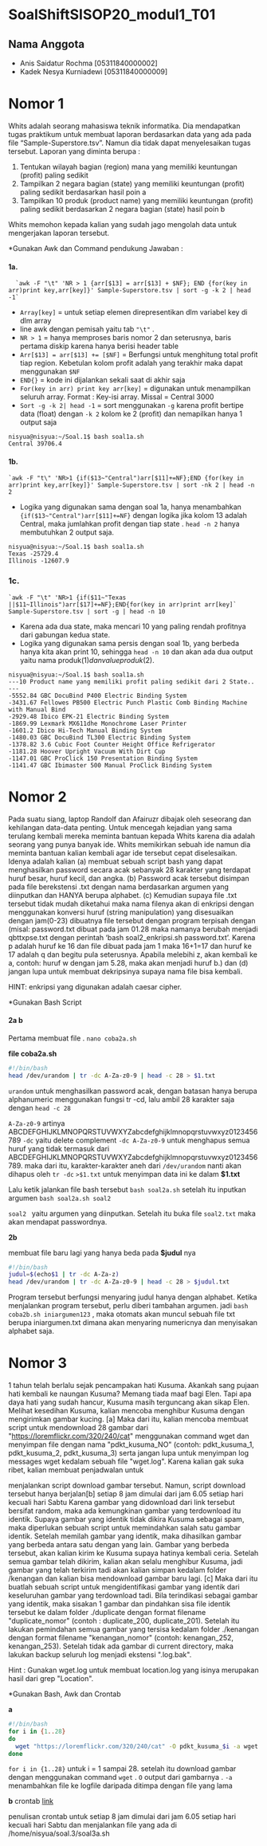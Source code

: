 # SoalShiftSISOP20_modul1_T01

## Nama Anggota

- Anis Saidatur Rochma [05311840000002]
- Kadek Nesya Kurniadewi [05311840000009]


# Nomor 1

Whits adalah seorang mahasiswa teknik informatika. Dia mendapatkan tugas praktikum untuk membuat laporan berdasarkan data yang ada pada file “Sample-Superstore.tsv”. Namun dia tidak dapat menyelesaikan tugas tersebut. Laporan yang diminta berupa :

  1. Tentukan wilayah bagian (region) mana yang memiliki keuntungan (profit) paling sedikit
  2. Tampilkan 2 negara bagian (state) yang memiliki keuntungan (profit) paling sedikit berdasarkan hasil poin a
  3. Tampilkan 10 produk (product name) yang memiliki keuntungan (profit) paling sedikit berdasarkan 2 negara bagian (state) hasil poin b

Whits memohon kepada kalian yang sudah jago mengolah data untuk mengerjakan laporan tersebut.

*Gunakan Awk dan Command pendukung
Jawaban : 

#### 1a. 

      `awk -F "\t" 'NR > 1 {arr[$13] = arr[$13] + $NF}; END {for(key in arr)print key,arr[key]}' Sample-Superstore.tsv | sort -g -k 2 | head -1`

- `Array[key]` = untuk setiap elemen direpresentikan dlm variabel key di dlm array
- line awk dengan pemisah yaitu tab `"\t"` .
- `NR > 1` = hanya memproses baris nomor 2 dan seterusnya, baris pertama diskip karena hanya berisi header table
- `Arr[$13] = arr[$13] += [$NF]` = Berfungsi untuk menghitung total profit tiap region. Kebetulan kolom profit adalah yang terakhir maka dapat menggunakan `$NF`
- `END{}` = kode ini dijalankan sekali saat di akhir saja
- `For(key in arr) print key arr[key]` = digunakan untuk menampilkan seluruh array. Format : Key-isi array. Missal = Central 3000
- `Sort -g -k 2| head -1` = sort menggunakan `-g` karena profit bertipe data (float) dengan `-k 2` kolom ke 2 (profit) dan nemapilkan hanya 1 output saja

``` 
nisyua@nisyua:~/Soal.1$ bash soal1a.sh
Central 39706.4
```


#### 1b. 

    `awk -F "t\" 'NR>1 {if($13~"Central")arr[$11]+=NF};END {for(key in arr)print key,arr[key]}' Sample-Superstore.tsv | sort -nk 2 | head -n 2
- Logika yang digunakan sama dengan soal 1a, hanya menambahkan `{if($13~"Central")arr[$11]+=NF}` dengan logika jika kolom 13 adalah Central, maka jumlahkan profit dengan tiap state .
    `head -n 2` hanya membutuhkan 2 output saja. 
```
nisyua@nisyua:~/Soal.1$ bash soal1a.sh
Texas -25729.4
Illinois -12607.9
```
    
### 1c. 
    `awk -F "\t" 'NR>1 {if($11~"Texas ||$11~Illinois")arr[$17]+=NF};END{for(key in arr)print arr[key]` Sample-Superstore.tsv | sort -g | head -n 10
- Karena ada dua state, maka mencari 10 yang paling rendah profitnya dari gabungan kedua state.
- Logika yang digunakan sama persis dengan soal 1b, yang berbeda hanya kita akan print 10, sehingga `head -n 10` dan akan ada dua output yaitu nama produk($1) dan value produk($2).
```
nisyua@nisyua:~/Soal.1$ bash soal1a.sh
---10 Product name yang memiliki profit paling sedikit dari 2 State.. ---
-5552.84 GBC DocuBind P400 Electric Binding System
-3431.67 Fellowes PB500 Electric Punch Plastic Comb Binding Machine with Manual Bind
-2929.48 Ibico EPK-21 Electric Binding System
-1869.99 Lexmark MX611dhe Monochrome Laser Printer
-1601.2 Ibico Hi-Tech Manual Binding System
-1480.03 GBC DocuBind TL300 Electric Binding System
-1378.82 3.6 Cubic Foot Counter Height Office Refrigerator
-1181.28 Hoover Upright Vacuum With Dirt Cup
-1147.01 GBC ProClick 150 Presentation Binding System
-1141.47 GBC Ibimaster 500 Manual ProClick Binding System
```
  
# Nomor 2

Pada suatu siang, laptop Randolf dan Afairuzr dibajak oleh seseorang dan kehilangan data-data penting. Untuk mencegah kejadian yang sama terulang kembali mereka meminta bantuan kepada Whits karena dia adalah seorang yang punya banyak ide. Whits memikirkan sebuah ide namun dia meminta bantuan kalian kembali agar ide tersebut cepat diselesaikan. Idenya adalah kalian (a) membuat sebuah script bash yang dapat menghasilkan password secara acak sebanyak 28 karakter yang terdapat huruf besar, huruf kecil, dan angka. (b) Password acak tersebut disimpan pada file berekstensi .txt dengan nama berdasarkan argumen yang diinputkan dan HANYA berupa alphabet. (c) Kemudian supaya file .txt tersebut tidak mudah diketahui maka nama filenya akan di enkripsi dengan menggunakan konversi huruf (string manipulation) yang disesuaikan dengan jam(0-23) dibuatnya file tersebut dengan program terpisah dengan (misal: password.txt dibuat pada jam 01.28 maka namanya berubah menjadi qbttxpse.txt dengan perintah ‘bash soal2_enkripsi.sh password.txt’. Karena p adalah huruf ke 16 dan file dibuat pada jam 1 maka 16+1=17 dan huruf ke 17 adalah q dan begitu pula seterusnya. Apabila melebihi z, akan kembali ke a, contoh: huruf w dengan jam 5.28, maka akan menjadi huruf b.) dan (d) jangan lupa untuk membuat dekripsinya supaya nama file bisa kembali.

HINT: enkripsi yang digunakan adalah caesar cipher.

*Gunakan Bash Script

#### 2a b

Pertama membuat file . 
`nano coba2a.sh`

**file coba2a.sh**
```bash
#!/bin/bash
head /dev/urandom | tr -dc A-Za-z0-9 | head -c 28 > $1.txt
```

 `urandom` untuk menghasilkan password acak, dengan batasan hanya berupa alphanumeric menggunakan fungsi tr -cd, lalu ambil 28 karakter saja dengan `head -c 28` 
 
``A-Za-z0-9`` artinya ABCDEFGHIJKLMNOPQRSTUVWXYZabcdefghijklmnopqrstuvwxyz0123456789
``-dc`` yaitu delete complement
``-dc A-Za-z0-9`` untuk menghapus semua huruf yang tidak termasuk dari ABCDEFGHIJKLMNOPQRSTUVWXYZabcdefghijklmnopqrstuvwxyz0123456789. maka dari itu, karakter-karakter aneh dari `/dev/urandom` nanti akan dihapus oleh `tr -dc`
``>$1.txt`` untuk menyimpan data ini ke dalam **$1.txt**

Lalu ketik jalankan file bash tersebut ``bash soal2a.sh`` setelah itu inputkan argumen ``bash soal2a.sh soal2``

`soal2 ` yaitu argumen yang diinputkan. 
Setelah itu buka file `soal2.txt` maka akan mendapat passwordnya. 

**2b** 

membuat file baru lagi yang hanya beda pada **$judul** nya 
```bash
#!/bin/bash
judul=$(echo$1 | tr -dc A-Za-z)
head /dev/urandom | tr -dc A-Za-z0-9 | head -c 28 > $judul.txt
```
Program tersebut berfungsi menyaring judul hanya dengan alphabet. Ketika menjalankan program tersebut, perlu diberi tambahan argumen. jadi 
``bash coba2b.sh iniargumen123`` , maka otomats akan muncul sebuah file txt berupa iniargumen.txt dimana akan menyaring numericnya dan menyisakan alphabet saja.

# Nomor 3

1 tahun telah berlalu sejak pencampakan hati Kusuma. Akankah sang pujaan hati kembali ke naungan Kusuma? Memang tiada maaf bagi Elen. Tapi apa daya hati yang sudah hancur, Kusuma masih terguncang akan sikap Elen. Melihat kesedihan Kusuma, kalian mencoba menghibur Kusuma dengan mengirimkan gambar kucing. [a] Maka dari itu, kalian mencoba membuat script untuk mendownload 28 gambar dari "https://loremflickr.com/320/240/cat" menggunakan command wget dan menyimpan file dengan nama "pdkt_kusuma_NO" (contoh: pdkt_kusuma_1, pdkt_kusuma_2, pdkt_kusuma_3) serta jangan lupa untuk menyimpan log messages wget kedalam sebuah file "wget.log". Karena kalian gak suka ribet, kalian membuat penjadwalan untuk

menjalankan script download gambar tersebut. Namun, script download tersebut hanya berjalan[b] setiap 8 jam dimulai dari jam 6.05 setiap hari kecuali hari Sabtu Karena gambar yang didownload dari link tersebut bersifat random, maka ada kemungkinan gambar yang terdownload itu identik. Supaya gambar yang identik tidak dikira Kusuma sebagai spam, maka diperlukan sebuah script untuk memindahkan salah satu gambar identik. Setelah memilah gambar yang identik, maka dihasilkan gambar yang berbeda antara satu dengan yang lain. Gambar yang berbeda tersebut, akan kalian kirim ke Kusuma supaya hatinya kembali ceria. Setelah semua gambar telah dikirim, kalian akan selalu menghibur Kusuma, jadi gambar yang telah terkirim tadi akan kalian simpan kedalam folder /kenangan dan kalian bisa mendownload gambar baru lagi. [c] Maka dari itu buatlah sebuah script untuk mengidentifikasi gambar yang identik dari keseluruhan gambar yang terdownload tadi. Bila terindikasi sebagai gambar yang identik, maka sisakan 1 gambar dan pindahkan sisa file identik tersebut ke dalam folder ./duplicate dengan format filename "duplicate_nomor" (contoh : duplicate_200, duplicate_201). Setelah itu lakukan pemindahan semua gambar yang tersisa kedalam folder ./kenangan dengan format filename "kenangan_nomor" (contoh: kenangan_252, kenangan_253). Setelah tidak ada gambar di current directory, maka lakukan backup seluruh log menjadi ekstensi ".log.bak".

Hint : Gunakan wget.log untuk membuat location.log yang isinya merupakan hasil dari grep "Location".

*Gunakan Bash, Awk dan Crontab

**a** 
```bash
#!/bin/bash
for i in {1..28}
do
  wget "https://loremflickr.com/320/240/cat" -O pdkt_kusuma_$i -a wget.log
done
```
`for i in {1..28}` untuk i = 1 sampai 28. setelah itu download gambar dengan menggunakan command `wget` .
`O` output dari gambarnya . 
`-a` menambahkan file ke logfile daripada ditimpa dengan file yang lama

**b**
crontab [link](https://github.com/anissaidatur/SoalShiftSISOP20_modul1_T01/blob/master/crontab.txt)

penulisan crontab untuk setiap 8 jam dimulai dari jam 6.05 setiap hari kecuali hari Sabtu dan menjalankan file yang ada di /home/nisyua/soal.3/soal3a.sh
